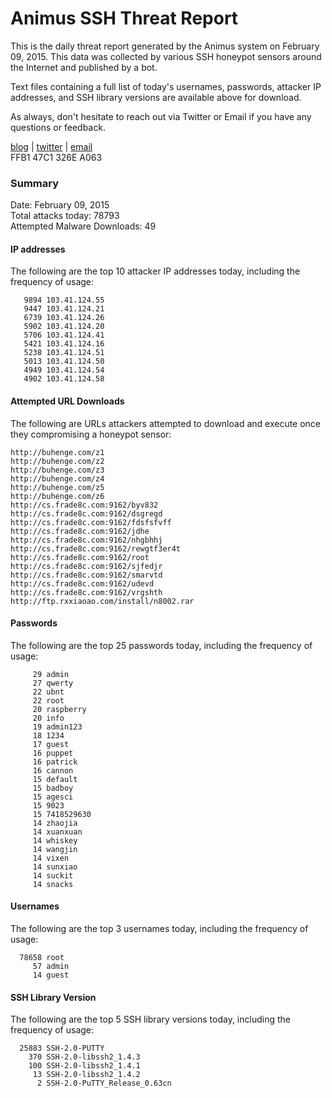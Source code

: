 # Animus SSH Threat Report

This is the daily threat report generated by the Animus system on February 09, 2015. This data was collected by various SSH honeypot sensors around the Internet and published by a bot.  

Text files containing a full list of today's usernames, passwords, attacker IP addresses, and SSH library versions are available above for download.  

As always, don't hesitate to reach out via Twitter or Email if you have any questions or feedback.  

[blog](http://morris.guru) | [twitter](https://twitter.com/andrew___morris) | [email](mailto:andrew@morris.guru)  
FFB1 47C1 326E A063  

### Summary

Date: February 09, 2015  
Total attacks today: 78793  
Attempted Malware Downloads: 49 

#### IP addresses
The following are the top 10 attacker IP addresses today, including the frequency of usage:
```
   9894 103.41.124.55
   9447 103.41.124.21
   6739 103.41.124.26
   5902 103.41.124.20
   5706 103.41.124.41
   5421 103.41.124.16
   5238 103.41.124.51
   5013 103.41.124.50
   4949 103.41.124.54
   4902 103.41.124.58
```

#### Attempted URL Downloads
The following are URLs attackers attempted to download and execute once they compromising a honeypot sensor:
```
http://buhenge.com/z1
http://buhenge.com/z2
http://buhenge.com/z3
http://buhenge.com/z4
http://buhenge.com/z5
http://buhenge.com/z6
http://cs.frade8c.com:9162/byv832
http://cs.frade8c.com:9162/dsgregd
http://cs.frade8c.com:9162/fdsfsfvff
http://cs.frade8c.com:9162/jdhe
http://cs.frade8c.com:9162/nhgbhhj
http://cs.frade8c.com:9162/rewgtf3er4t
http://cs.frade8c.com:9162/root
http://cs.frade8c.com:9162/sjfedjr
http://cs.frade8c.com:9162/smarvtd
http://cs.frade8c.com:9162/udevd
http://cs.frade8c.com:9162/vrgshth
http://ftp.rxxiaoao.com/install/n8002.rar
```

#### Passwords
The following are the top 25 passwords today, including the frequency of usage:
```
     29 admin
     27 qwerty
     22 ubnt
     22 root
     20 raspberry
     20 info
     19 admin123
     18 1234
     17 guest
     16 puppet
     16 patrick
     16 cannon
     15 default
     15 badboy
     15 agesci
     15 9023
     15 7418529630
     14 zhaojia
     14 xuanxuan
     14 whiskey
     14 wangjin
     14 vixen
     14 sunxiao
     14 suckit
     14 snacks
```

#### Usernames
The following are the top 3 usernames today, including the frequency of usage:
```
  78658 root
     57 admin
     14 guest
```

#### SSH Library Version
The following are the top 5 SSH library versions today, including the frequency of usage:
```
  25883 SSH-2.0-PUTTY
    370 SSH-2.0-libssh2_1.4.3
    100 SSH-2.0-libssh2_1.4.1
     13 SSH-2.0-libssh2_1.4.2
      2 SSH-2.0-PuTTY_Release_0.63cn
```
